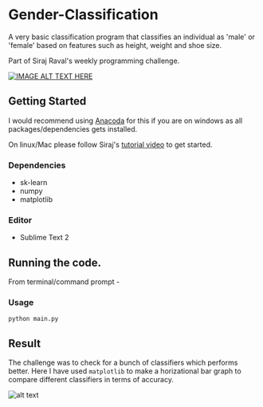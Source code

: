 # Gender-Classification
A very basic classification program that classifies an individual as 'male' or 'female' based on features such as height, weight and shoe size.

Part of Siraj Raval's weekly programming challenge.


[![IMAGE ALT TEXT HERE](http://img.youtube.com/vi/T5pRlIbr6gg/0.jpg)](http://www.youtube.com/watch?v=T5pRlIbr6gg)
## Getting Started
I would recommend using [Anacoda](https://www.continuum.io/what-is-anaconda) for this if you are on windows as all packages/dependencies gets installed.

On linux/Mac please follow Siraj's [tutorial video](https://www.youtube.com/watch?v=T5pRlIbr6gg) to get started.

### Dependencies
* sk-learn
* numpy
* matplotlib
### Editor
* Sublime Text 2

## Running the code.

From terminal/command prompt -
### Usage
```
python main.py
```
## Result
The challenge was to check for a bunch of classifiers which performs better.
Here I have used `matplotlib` to make a horizational bar graph to compare different classifiers in terms of accuracy.

![alt text](https://github.com/arunavsk/Gender-Classification/tree/master/src/img/result.png "Logo Title Text 1")
